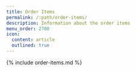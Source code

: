 ```yaml
---
title: Order Items
permalink: /:path/order-items/
description: Information about the order items
menu_order: 2700
icon:
  content: article
  outlined: true
---
```


{% include order-items.md %}
